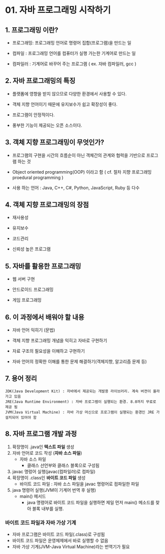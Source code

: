 # 01. 자바 프로그래밍 시작하기

##  1. 프로그래밍 이란?

* 프로그래밍: 프로그래밍 언어로 명령어 집합(프로그램)을 만드는 일

* 컴파일 : 프로그래밍 언어를 컴퓨터가 실행 가는한 기계어로 만드는 일

* 컴파일러 : 기계어로 바꾸어 주는 프로그램 
          ( ex. 자바 컴파일러, gcc )

## 2. 자바 프로그래밍의 특징 

* 플랫폼에 영향을 받지 않으므로 다양한 환경에서 사용할 수 있다.

* 객체 지향 언어이기 때문에 유지보수가 쉽고 확장성이 좋다.

* 프로그램이 안정적이다.

* 풍부한 기능이 제공되는 오픈 소스이다.


## 3. 객체 지향 프로그래밍이 무엇인가?

+ 프로그램의 구현을 시간의 흐름순이 아닌 객체간의 관계와 협력을 기반으로 프로그램 하는 것

+ Object oriented programming(OOP) 이라고 함 ( cf. 절차 지향 프로그래밍 proedural programming )
 
+ 사용 하는 언어 : Java, C++, C#, Python, JavaScript, Ruby 등 다수

## 4. 객체 지향 프로그래밍의 장점

* 재사용성

* 유지보수

* 코드관리

* 신뢰성 높은 프로그램

## 5. 자바를 활용한 프로그래밍
* 웹 서버 구현

* 안드로이드 프로그래밍

* 게임 프로그래밍

## 6. 이 과정에서 배워야 할 내용
* 자바 언어 익히기 (문법)

* 객체 지향 프로그래밍 개념을 익히고 자바로 구현하기

* 자료 구조의 필요성을 이해하고 구현하기

* 자바 언어의 정확한 이해를 통한 문제 해결하기(객체지향, 알고리즘 문제 등)


## 7. 용어 정리

    JDK(Java Development Kit) : 자바에서 제공되는 개발용 라이브러리. 계속 버젼이 올라가고 있음
    JRE(Java Runtime Environment) : 자바 프로그램이 실행되는 환경. 8.0까지 무료로 제공 됨
    JVM(Java Virtual Machine) : 자바 가상 머신으로 프로그램이 실행되는 환경인 JRE 가 설치되어 있어야 함

## 8. 자바 프로그램 개발 과정

1. 확장명이 .java인 **텍스트 파일** 생성
2. 자바 언어로 코드 작성 (**자바 소스 파일**)
    - 자바 소스 파일
        - 클래스 선언부와 클래스 블록으로 구성됨
3. javac 명렁어 실행(javac(컴파일러)로 컴파일)
4. 확장명이 .class인 **바이트 코드 파일** 생성
    - 바이트 코드 파일 : 자바 소스 파일을 javac 명령어로 컴파일한 파일
5. java 명령어 실행(JVM이 기계어 번역 후 실행)
    - main() 메서드
        - java 명령어로 바이트 코드 파일을 실행하면 제일 먼저 main() 메소드를 찾아 블록 내부를 실행.

### 바이트 코드 파일과 자바 가상 기계
- 자바 프로그램은 바이트 코드 파일(.class)로 구성됨
- 바이트 코드 파일은 운영체제에서 바로 실행할 수 없음
- 자바 가상 기계(JVM-Java Virtual Machine)라는 번역기가 필요